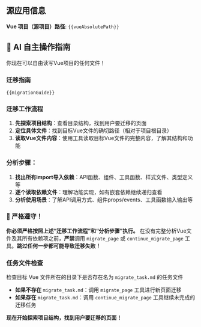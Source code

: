 ## 源应用信息

**Vue 项目（源项目）路径**: `{{vueAbsolutePath}}`

## 🤖 AI 自主操作指南

你现在可以自由读写Vue项目的任何文件！

### 迁移指南
`{{migrationGuide}}`

### 迁移工作流程
1. **先探索项目结构**：查看目录结构，找到用户要迁移的页面
2. **定位具体文件**：找到目标Vue文件的确切路径（相对于项目根目录）
3. **读取Vue文件内容**：使用工具读取目标Vue文件的完整内容，了解其结构和功能

### 分析步骤：
1. **找出所有import导入依赖**：API函数、组件、工具函数、样式文件、类型定义等
2. **逐个读取依赖文件**：理解功能实现，如有嵌套依赖继续递归查看
3. **分析使用场景**：了解API调用方式、组件props/events、工具函数输入输出等



### 🛑 严格遵守！
**你必须严格按照上述“迁移工作流程”和“分析步骤”执行。** 在没有完整分析Vue文件及其所有依赖项之前，**严禁**调用 `migrate_page` 或 `continue_migrate_page` 工具。**跳过任何一步都可能导致迁移失败！**



### 任务文件检查
检查目标 Vue 文件所在的目录下是否存在名为 `migrate_task.md` 的任务文件
- **如果不存在** `migrate_task.md`：调用 `migrate_page` 工具进行新页面迁移
- **如果存在** `migrate_task.md`：调用 `continue_migrate_page` 工具继续未完成的迁移任务


**现在开始探索项目结构，找到用户要迁移的页面！** 